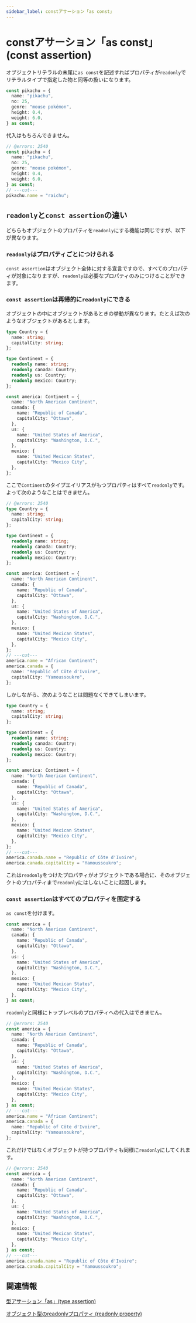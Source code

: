 ```yaml
---
sidebar_label: constアサーション「as const」
---
```


# constアサーション「as const」 (const assertion)

オブジェクトリテラルの末尾に`as const`を記述すればプロパティが`readonly`でリテラルタイプで指定した物と同等の扱いになります。

```ts twoslash
const pikachu = {
  name: "pikachu",
  no: 25,
  genre: "mouse pokémon",
  height: 0.4,
  weight: 6.0,
} as const;
```

代入はもちろんできません。

```ts twoslash
// @errors: 2540
const pikachu = {
  name: "pikachu",
  no: 25,
  genre: "mouse pokémon",
  height: 0.4,
  weight: 6.0,
} as const;
// ---cut---
pikachu.name = "raichu";
```

## `readonly`と`const assertion`の違い

どちらもオブジェクトのプロパティを`readonly`にする機能は同じですが、以下が異なります。

### `readonly`はプロパティごとにつけられる

`const assertion`はオブジェクト全体に対する宣言ですので、すべてのプロパティが対象になりますが、`readonly`は必要なプロパティのみにつけることができます。

### `const assertion`は再帰的に`readonly`にできる

オブジェクトの中にオブジェクトがあるときの挙動が異なります。たとえば次のようなオブジェクトがあるとします。

```ts twoslash
type Country = {
  name: string;
  capitalCity: string;
};

type Continent = {
  readonly name: string;
  readonly canada: Country;
  readonly us: Country;
  readonly mexico: Country;
};

const america: Continent = {
  name: "North American Continent",
  canada: {
    name: "Republic of Canada",
    capitalCity: "Ottawa",
  },
  us: {
    name: "United States of America",
    capitalCity: "Washington, D.C.",
  },
  mexico: {
    name: "United Mexican States",
    capitalCity: "Mexico City",
  },
};
```

ここで`Continent`のタイプエイリアスがもつプロパティはすべて`readonly`です。よって次のようなことはできません。

```ts twoslash
// @errors: 2540
type Country = {
  name: string;
  capitalCity: string;
};

type Continent = {
  readonly name: string;
  readonly canada: Country;
  readonly us: Country;
  readonly mexico: Country;
};

const america: Continent = {
  name: "North American Continent",
  canada: {
    name: "Republic of Canada",
    capitalCity: "Ottawa",
  },
  us: {
    name: "United States of America",
    capitalCity: "Washington, D.C.",
  },
  mexico: {
    name: "United Mexican States",
    capitalCity: "Mexico City",
  },
};
// ---cut---
america.name = "African Continent";
america.canada = {
  name: "Republic of Côte d'Ivoire",
  capitalCity: "Yamoussoukro",
};
```

しかしながら、次のようなことは問題なくできてしまいます。

```ts twoslash
type Country = {
  name: string;
  capitalCity: string;
};

type Continent = {
  readonly name: string;
  readonly canada: Country;
  readonly us: Country;
  readonly mexico: Country;
};

const america: Continent = {
  name: "North American Continent",
  canada: {
    name: "Republic of Canada",
    capitalCity: "Ottawa",
  },
  us: {
    name: "United States of America",
    capitalCity: "Washington, D.C.",
  },
  mexico: {
    name: "United Mexican States",
    capitalCity: "Mexico City",
  },
};
// ---cut---
america.canada.name = "Republic of Côte d'Ivoire";
america.canada.capitalCity = "Yamoussoukro";
```

これは`readonly`をつけたプロパティがオブジェクトである場合に、そのオブジェクトのプロパティまで`readonly`にはしないことに起因します。

### `const assertion`はすべてのプロパティを固定する

`as const`を付けます。

```ts twoslash
const america = {
  name: "North American Continent",
  canada: {
    name: "Republic of Canada",
    capitalCity: "Ottawa",
  },
  us: {
    name: "United States of America",
    capitalCity: "Washington, D.C.",
  },
  mexico: {
    name: "United Mexican States",
    capitalCity: "Mexico City",
  },
} as const;
```

`readonly`と同様にトップレベルのプロパティへの代入はできません。

```ts twoslash
// @errors: 2540
const america = {
  name: "North American Continent",
  canada: {
    name: "Republic of Canada",
    capitalCity: "Ottawa",
  },
  us: {
    name: "United States of America",
    capitalCity: "Washington, D.C.",
  },
  mexico: {
    name: "United Mexican States",
    capitalCity: "Mexico City",
  },
} as const;
// ---cut---
america.name = "African Continent";
america.canada = {
  name: "Republic of Côte d'Ivoire",
  capitalCity: "Yamoussoukro",
};
```

これだけではなくオブジェクトが持つプロパティも同様に`readonly`にしてくれます。

```ts twoslash
// @errors: 2540
const america = {
  name: "North American Continent",
  canada: {
    name: "Republic of Canada",
    capitalCity: "Ottawa",
  },
  us: {
    name: "United States of America",
    capitalCity: "Washington, D.C.",
  },
  mexico: {
    name: "United Mexican States",
    capitalCity: "Mexico City",
  },
} as const;
// ---cut---
america.canada.name = "Republic of Côte d'Ivoire";
america.canada.capitalCity = "Yamoussoukro";
```

## 関連情報

[型アサーション「as」(type assertion)](type-assertion-as.md)

[オブジェクト型のreadonlyプロパティ (readonly property)](object/readonly-property.md)
